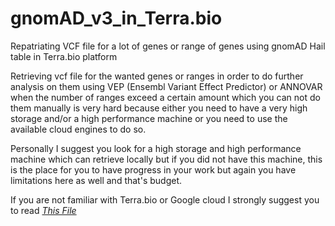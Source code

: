 # gnomAD_v3_in_Terra.bio
Repatriating VCF file for a lot of genes or range of genes using gnomAD Hail table in Terra.bio platform 

Retrieving vcf file for the wanted genes or ranges in order to do further analysis on them using VEP (Ensembl Variant Effect Predictor) or ANNOVAR when the number of ranges exceed a certain amount which you can not do them manually is very hard because either you need to have a very high storage and/or a high performance machine or you need to use the available cloud engines to do so.

Personally I suggest you look for a high storage and high performance machine which can retrieve locally but if you did not have this machine, this is the place for you to have progress in your work but again you have limitations here as well and that's budget.

If you are not familiar with Terra.bio or Google cloud I strongly suggest you to read [*This File*](https://docs.google.com/document/d/159RpVsf_57aHSJt2yB7NzdeLQ1VHWMIokKHInrIc3fI/edit?usp=sharing)

